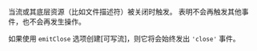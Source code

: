 <!-- YAML
added: v0.9.4
changes:
  - version: v10.0.0
    pr-url: https://github.com/nodejs/node/pull/18438
    description: Add `emitClose` option to specify if `'close'` is emitted on
                 destroy.
-->

当流或其底层资源（比如文件描述符）被关闭时触发。
表明不会再触发其他事件，也不会再发生操作。

如果使用 `emitClose` 选项创建[可写流]，则它将会始终发出 `'close'` 事件。

